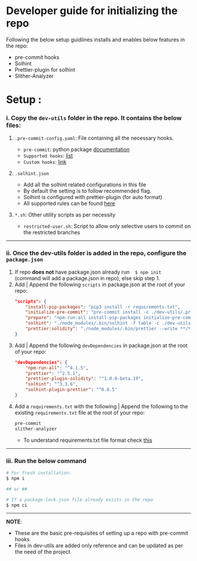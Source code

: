 # **Developer guide for initializing the repo**

Following the below setup guidlines installs and enables below features in the repo:

- pre-commit hooks
- Solhint
- Prettier-plugin for solhint
- Slither-Analyzer

# **Setup :**

### i. Copy the `dev-utils` folder in the repo. It contains the below files:

1. `.pre-commit-config.yaml`: File containing all the necessary hooks.

   - `pre-commit`: python package [documentation](https://pre-commit.com/index.html)
   - `Supported hooks`: [list](https://pre-commit.com/hooks.html)
   - `Custom hooks`: [link](https://pre-commit.com/index.html#new-hooks)

1. `.solhint.json`

   - Add all the solhint related configurations in this file
   - By default the setting is to follow recommended flag.
   - Solhint is configured with prettier-plugin (for auto format)
   - All supported rules can be found [here](https://github.com/protofire/solhint/blob/master/docs/rules.md)

1. `*.sh`: Other utility scripts as per necessity

   - `restricted-user.sh`: Script to allow only selective users to commit on the restricted branches

______________________________________________________________________

### ii. Once the dev-utils folder is added in the repo, configure the `package.json`

1. If repo **does not** have package.json already run   `$ npm init`   (command will add a package.json in repo), else skip step 1.
1. Add | Append the following `scripts` in package.json at the root of your repo:
   ```json
   "scripts": {
       "install-pip-packages": "pip3 install -r requirements.txt",
       "initialize-pre-commit": "pre-commit install -c ./dev-utils/.pre-commit-config.yaml",
       "prepare": "npm-run-all install-pip-packages initialize-pre-commit",
       "solhint": "./node_modules/.bin/solhint -f table -c ./dev-utils/.solhint.json",
       "prettier:solidity": "./node_modules/.bin/prettier --write **/*.sol"
   }
   ```
1. Add | Append the following `devDependencies` in package.json at the root of your repo:
   ```json
   "devDependencies": {
       "npm-run-all": "^4.1.5",
       "prettier": "^2.5.1",
       "prettier-plugin-solidity": "^1.0.0-beta.19",
       "solhint": "^3.3.6",
       "solhint-plugin-prettier": "^0.0.5"
   }
   ```
1. Add a `requirements.txt` with the following | Append the following to the existing `requirements.txt` file at the root of your repo:
   ```txt
   pre-commit
   slither-analyzer
   ```
   - To understand requirements.txt file format check [this](https://pip.pypa.io/en/stable/reference/requirements-file-format/)

______________________________________________________________________

### iii. Run the below command

```bash
# For fresh installation.
$ npm i

## or ##

# If a package-lock.json file already exists in the repo
$ npm ci
```

______________________________________________________________________

**NOTE**:

- These are the basic pre-requisites of setting up a repo with pre-commit hooks
- Files in dev-utils are added only reference and can be updated as per the need of the project
